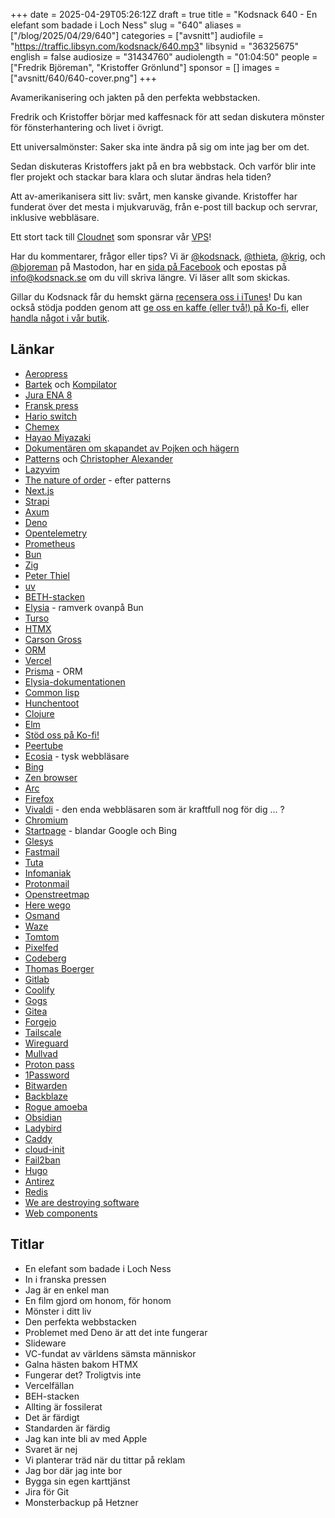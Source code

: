 +++
date = 2025-04-29T05:26:12Z
draft = true
title = "Kodsnack 640 - En elefant som badade i Loch Ness"
slug = "640"
aliases = ["/blog/2025/04/29/640"]
categories = ["avsnitt"]
audiofile = "https://traffic.libsyn.com/kodsnack/640.mp3"
libsynid = "36325675"
english = false
audiosize = "31434760"
audiolength = "01:04:50"
people = ["Fredrik Björeman", "Kristoffer Grönlund"]
sponsor = []
images = ["avsnitt/640/640-cover.png"]
+++

Avamerikanisering och jakten på den perfekta webbstacken.

Fredrik och Kristoffer börjar med kaffesnack för att sedan diskutera mönster för fönsterhantering och livet i övrigt.

Ett universalmönster: Saker ska inte ändra på sig om inte jag ber om det.

Sedan diskuteras Kristoffers jakt på en bra webbstack. Och varför blir inte fler projekt och stackar bara klara och slutar ändras hela tiden?

Att av-amerikanisera sitt liv: svårt, men kanske givande. Kristoffer har funderat över det mesta i mjukvaruväg, från e-post till backup och servrar, inklusive webbläsare.

Ett stort tack till [Cloudnet](https://www.cloudnet.se) som sponsrar vår [VPS](https://en.wikipedia.org/wiki/Virtual_private_server)!

Har du kommentarer, frågor eller tips? Vi är [@kodsnack](https://social.podsnack.se/@kodsnack), [@thieta](https://6510.nu/@thieta), [@krig](https://6510.nu/@krig), och [@bjoreman](https://toot.cafe/@bjoreman) på Mastodon, har en [sida på Facebook](https://www.facebook.com/) och epostas på [info@kodsnack.se](mailto:info@kodsnack.se) om du vill skriva längre. Vi läser allt som skickas.

Gillar du Kodsnack får du hemskt gärna [recensera oss i iTunes](https://itunes.apple.com/se/podcast/kodsnack/id561631498?l=en)! Du kan också stödja podden genom att <a href="https://ko-fi.com/kodsnack" rel="payment">ge oss en kaffe (eller två!) på Ko-fi</a>, eller [handla något i vår butik](https://shop.spreadshirt.se/kodsnack/).

## Länkar
* [Aeropress](https://en.wikipedia.org/wiki/AeroPress)
* [Bartek](https://brtk.se/) och [Kompilator](https://kompilator.se/)
* [Jura ENA 8](https://se.jura.com/sv/kaffe-for-hushallsbruk/kaffemaskiner/ENA-8-Full-Nordic-White-EC-15491)
* [Fransk press](https://en.wikipedia.org/wiki/French_press)
* [Hario switch](https://www.gringonordic.se/en/product/hario-switch-immersion-dripper/?srsltid=AfmBOordJIv8gV38D1bOWo8kgsLTPVdi9_gjIsVYo4cAQBt-ELLiX-GF)
* [Chemex](https://en.wikipedia.org/wiki/Chemex_Coffeemaker)
* [Hayao Miyazaki](https://en.wikipedia.org/wiki/Hayao_Miyazaki)
* [Dokumentären om skapandet av Pojken och hägern](https://en.wikipedia.org/wiki/Hayao_Miyazaki_and_the_Heron)
* [Patterns](https://en.wikipedia.org/wiki/A_Pattern_Language) och [Christopher Alexander](https://en.wikipedia.org/wiki/Christopher_Alexander)
* [Lazyvim](https://www.lazyvim.org/)
* [The nature of order](https://en.wikipedia.org/wiki/The_Nature_of_Order) - efter patterns
* [Next.js](https://nextjs.org/)
* [Strapi](https://strapi.io/)
* [Axum](https://github.com/tokio-rs/axum)
* [Deno](https://en.wikipedia.org/wiki/Deno_%28software%29)
* [Opentelemetry](https://opentelemetry.io/)
* [Prometheus](https://prometheus.io/)
* [Bun](https://bun.sh/)
* [Zig](https://ziglang.org/)
* [Peter Thiel](https://en.wikipedia.org/wiki/Peter_Thiel)
* [uv](https://astral.sh/blog/uv)
* [BETH-stacken](https://github.com/ethanniser/the-beth-stack)
* [Elysia](https://elysiajs.com/) - ramverk ovanpå Bun
* [Turso](https://turso.tech/beth)
* [HTMX](https://htmx.org/)
* [Carson Gross](https://bigsky.software/cv/)
* [ORM](https://en.wikipedia.org/wiki/Object%E2%80%93relational_mapping)
* [Vercel](https://en.wikipedia.org/wiki/Vercel)
* [Prisma](https://www.prisma.io/) - ORM
* [Elysia-dokumentationen](https://elysiajs.com/table-of-content.html#prerequisite-knowledge)
* [Common lisp](https://en.wikipedia.org/wiki/Common_Lisp)
* [Hunchentoot](https://edicl.github.io/hunchentoot/)
* [Clojure](https://clojure.org/)
* [Elm](https://elm-lang.org/)
* [Stöd oss på Ko-fi!](https://ko-fi.com/kodsnack)
* [Peertube](https://en.wikipedia.org/wiki/PeerTube)
* [Ecosia](https://www.ecosia.org/) - tysk webbläsare
* [Bing](https://en.wikipedia.org/wiki/Microsoft_Bing)
* [Zen browser](https://zen-browser.app/)
* [Arc](https://arc.net/)
* [Firefox](https://en.wikipedia.org/wiki/Firefox)
* [Vivaldi](https://vivaldi.com/sv/) - den enda webbläsaren som är kraftfull nog för dig … ?
* [Chromium](https://en.wikipedia.org/wiki/Chromium_%28web_browser%29)
* [Startpage](https://www.startpage.com/) - blandar Google och Bing
* [Glesys](https://glesys.se/)
* [Fastmail](https://www.fastmail.com/)
* [Tuta](https://tuta.com/sv)
* [Infomaniak](https://www.infomaniak.com/de)
* [Protonmail](https://proton.me/mail)
* [Openstreetmap](https://www.openstreetmap.org/#map=4/62.99/17.64)
* [Here wego](https://wego.here.com/?map=62.45014,13.86323,10)
* [Osmand](https://osmand.net/)
* [Waze](https://www.waze.com/)
* [Tomtom](https://sv.wikipedia.org/wiki/Tomtom)
* [Pixelfed](https://pixelfed.org/)
* [Codeberg](https://codeberg.org/)
* [Thomas Boerger](https://github.com/tboerger)
* [Gitlab](https://about.gitlab.com/)
* [Coolify](https://coolify.io/)
* [Gogs](https://gogs.io/)
* [Gitea](https://about.gitea.com/)
* [Forgejo](https://forgejo.org/)
* [Tailscale](https://tailscale.com/)
* [Wireguard](https://www.wireguard.com/)
* [Mullvad](https://mullvad.net/sv)
* [Proton pass](https://proton.me/pass)
* [1Password](https://1password.com/)
* [Bitwarden](https://bitwarden.com/)
* [Backblaze](https://www.backblaze.com/)
* [Rogue amoeba](https://rogueamoeba.com/)
* [Obsidian](https://obsidian.md/)
* [Ladybird](https://ladybird.org/)
* [Caddy](https://caddyserver.com/)
* [cloud-init](https://cloud-init.io/)
* [Fail2ban](https://github.com/fail2ban/fail2ban)
* [Hugo](https://gohugo.io/)
* [Antirez](https://antirez.com/latest/0)
* [Redis](https://en.wikipedia.org/wiki/Redis)
* [We are destroying software](https://antirez.com/news/145)
* [Web components](https://en.wikipedia.org/wiki/Web_Components)

## Titlar
* En elefant som badade i Loch Ness
* In i franska pressen
* Jag är en enkel man
* En film gjord om honom, för honom
* Mönster i ditt liv
* Den perfekta webbstacken
* Problemet med Deno är att det inte fungerar
* Slideware
* VC-fundat av världens sämsta människor
* Galna hästen bakom HTMX
* Fungerar det? Troligtvis inte
* Vercelfällan
* BEH-stacken
* Allting är fossilerat
* Det är färdigt
* Standarden är färdig
* Jag kan inte bli av med Apple
* Svaret är nej
* Vi planterar träd när du tittar på reklam
* Jag bor där jag inte bor
* Bygga sin egen karttjänst
* Jira för Git
* Monsterbackup på Hetzner